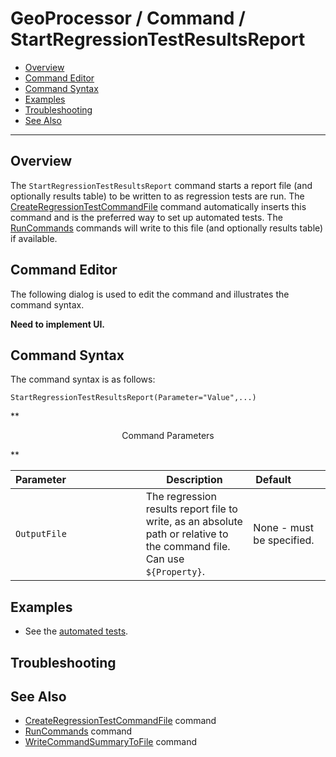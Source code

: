 # GeoProcessor / Command / StartRegressionTestResultsReport #

* [Overview](#overview)
* [Command Editor](#command-editor)
* [Command Syntax](#command-syntax)
* [Examples](#examples)
* [Troubleshooting](#troubleshooting)
* [See Also](#see-also)

-------------------------

## Overview ##

The `StartRegressionTestResultsReport` command starts a report file (and optionally results table) to be written to as regression tests are run.
The [CreateRegressionTestCommandFile](../CreateRegressionTestCommandFile/CreateRegressionTestCommandFile.md) command automatically
inserts this command and is the preferred way to set up automated tests.
The [RunCommands](../RunCommands/RunCommands.md) commands will write to this file (and optionally results table) if available.

## Command Editor ##

The following dialog is used to edit the command and illustrates the command syntax.

**Need to implement UI.**

## Command Syntax ##

The command syntax is as follows:

```text
StartRegressionTestResultsReport(Parameter="Value",...)
```
**<p style="text-align: center;">
Command Parameters
</p>**

| **Parameter**&nbsp;&nbsp;&nbsp;&nbsp;&nbsp;&nbsp;&nbsp;&nbsp;&nbsp;&nbsp;&nbsp;&nbsp;&nbsp;&nbsp;&nbsp;&nbsp;&nbsp;&nbsp;&nbsp;&nbsp;&nbsp;&nbsp;&nbsp;&nbsp;&nbsp;&nbsp; | **Description** | **Default**&nbsp;&nbsp;&nbsp;&nbsp;&nbsp;&nbsp;&nbsp;&nbsp;&nbsp;&nbsp; |
| --------------|-----------------|----------------- |
| `OutputFile` | The regression results report file to write, as an absolute path or relative to the command file.  Can use `${Property}`. | None - must be specified. |

## Examples ##

* See the [automated tests](https://github.com/OpenWaterFoundation/owf-app-geoprocessor-python-test/tree/master/test/commands/StartRegressionTestResultsReport).

## Troubleshooting ##

## See Also ##

* [CreateRegressionTestCommandFile](../CreateRegressionTestCommandFile/CreateRegressionTestCommandFile.md) command
* [RunCommands](../RunCommands/RunCommands.md) command
* [WriteCommandSummaryToFile](../WriteCommandSummaryToFile/WriteCommandSummaryToFile.md) command
